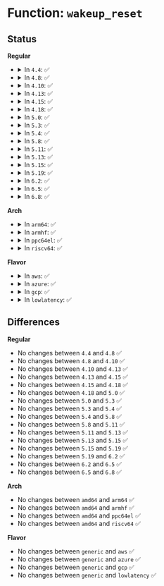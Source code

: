 # Function: <code>wakeup_reset</code>

## Status
<b>Regular</b>
<ul>
<li>
<details>
<summary>In <code>4.4</code>: ✅</summary>

```c
void wakeup_reset(struct trace_array *tr);
```

**Collision:** Unique Static

**Inline:** No

**Transformation:** False

**Instances:**

```
In kernel/trace/trace_sched_wakeup.c (ffffffff81157800)
Location: kernel/trace/trace_sched_wakeup.c:507
Inline: False
Direct callers:
  - kernel/trace/trace_sched_wakeup.c:wakeup_tracer_start
  - kernel/trace/trace_sched_wakeup.c:wakeup_flag_changed
  - kernel/trace/trace_sched_wakeup.c:wakeup_tracer_reset
  - kernel/trace/trace_sched_wakeup.c:__wakeup_tracer_init
```
**Symbols:**

```
ffffffff81157800-ffffffff81157867: wakeup_reset (STB_LOCAL)
```
</details>
</li>
<li>
<details>
<summary>In <code>4.8</code>: ✅</summary>

```c
void wakeup_reset(struct trace_array *tr);
```

**Collision:** Unique Static

**Inline:** No

**Transformation:** False

**Instances:**

```
In kernel/trace/trace_sched_wakeup.c (ffffffff81162070)
Location: kernel/trace/trace_sched_wakeup.c:507
Inline: False
Direct callers:
  - kernel/trace/trace_sched_wakeup.c:wakeup_tracer_start
  - kernel/trace/trace_sched_wakeup.c:wakeup_tracer_reset
  - kernel/trace/trace_sched_wakeup.c:__wakeup_tracer_init
  - kernel/trace/trace_sched_wakeup.c:wakeup_flag_changed
```
**Symbols:**

```
ffffffff81162070-ffffffff811620d7: wakeup_reset (STB_LOCAL)
```
</details>
</li>
<li>
<details>
<summary>In <code>4.10</code>: ✅</summary>

```c
void wakeup_reset(struct trace_array *tr);
```

**Collision:** Unique Static

**Inline:** No

**Transformation:** False

**Instances:**

```
In kernel/trace/trace_sched_wakeup.c (ffffffff8116cbd0)
Location: kernel/trace/trace_sched_wakeup.c:519
Inline: False
Direct callers:
  - kernel/trace/trace_sched_wakeup.c:wakeup_tracer_start
  - kernel/trace/trace_sched_wakeup.c:wakeup_tracer_reset
  - kernel/trace/trace_sched_wakeup.c:__wakeup_tracer_init
  - kernel/trace/trace_sched_wakeup.c:wakeup_flag_changed
```
**Symbols:**

```
ffffffff8116cbd0-ffffffff8116cc37: wakeup_reset (STB_LOCAL)
```
</details>
</li>
<li>
<details>
<summary>In <code>4.13</code>: ✅</summary>

```c
void wakeup_reset(struct trace_array *tr);
```

**Collision:** Unique Static

**Inline:** No

**Transformation:** False

**Instances:**

```
In kernel/trace/trace_sched_wakeup.c (ffffffff8116fd10)
Location: kernel/trace/trace_sched_wakeup.c:519
Inline: False
Direct callers:
  - kernel/trace/trace_sched_wakeup.c:wakeup_tracer_start
  - kernel/trace/trace_sched_wakeup.c:wakeup_tracer_reset
  - kernel/trace/trace_sched_wakeup.c:__wakeup_tracer_init
  - kernel/trace/trace_sched_wakeup.c:wakeup_flag_changed
```
**Symbols:**

```
ffffffff8116fd10-ffffffff8116fd77: wakeup_reset (STB_LOCAL)
```
</details>
</li>
<li>
<details>
<summary>In <code>4.15</code>: ✅</summary>

```c
void wakeup_reset(struct trace_array *tr);
```

**Collision:** Unique Static

**Inline:** No

**Transformation:** False

**Instances:**

```
In kernel/trace/trace_sched_wakeup.c (ffffffff8117ce90)
Location: kernel/trace/trace_sched_wakeup.c:520
Inline: False
Direct callers:
  - kernel/trace/trace_sched_wakeup.c:wakeup_tracer_start
  - kernel/trace/trace_sched_wakeup.c:wakeup_tracer_reset
  - kernel/trace/trace_sched_wakeup.c:__wakeup_tracer_init
  - kernel/trace/trace_sched_wakeup.c:wakeup_flag_changed
```
**Symbols:**

```
ffffffff8117ce90-ffffffff8117cef7: wakeup_reset (STB_LOCAL)
```
</details>
</li>
<li>
<details>
<summary>In <code>4.18</code>: ✅</summary>

```c
void wakeup_reset(struct trace_array *tr);
```

**Collision:** Unique Static

**Inline:** No

**Transformation:** False

**Instances:**

```
In kernel/trace/trace_sched_wakeup.c (ffffffff8118c1a0)
Location: kernel/trace/trace_sched_wakeup.c:520
Inline: False
Direct callers:
  - kernel/trace/trace_sched_wakeup.c:wakeup_tracer_start
  - kernel/trace/trace_sched_wakeup.c:wakeup_tracer_reset
  - kernel/trace/trace_sched_wakeup.c:__wakeup_tracer_init
  - kernel/trace/trace_sched_wakeup.c:wakeup_flag_changed
```
**Symbols:**

```
ffffffff8118c1a0-ffffffff8118c207: wakeup_reset (STB_LOCAL)
```
</details>
</li>
<li>
<details>
<summary>In <code>5.0</code>: ✅</summary>

```c
void wakeup_reset(struct trace_array *tr);
```

**Collision:** Unique Static

**Inline:** No

**Transformation:** False

**Instances:**

```
In kernel/trace/trace_sched_wakeup.c (ffffffff811998f0)
Location: kernel/trace/trace_sched_wakeup.c:508
Inline: False
Direct callers:
  - kernel/trace/trace_sched_wakeup.c:wakeup_tracer_start
  - kernel/trace/trace_sched_wakeup.c:wakeup_tracer_reset
  - kernel/trace/trace_sched_wakeup.c:__wakeup_tracer_init
  - kernel/trace/trace_sched_wakeup.c:wakeup_flag_changed
```
**Symbols:**

```
ffffffff811998f0-ffffffff81199955: wakeup_reset (STB_LOCAL)
```
</details>
</li>
<li>
<details>
<summary>In <code>5.3</code>: ✅</summary>

```c
void wakeup_reset(struct trace_array *tr);
```

**Collision:** Unique Static

**Inline:** No

**Transformation:** False

**Instances:**

```
In kernel/trace/trace_sched_wakeup.c (ffffffff811a7540)
Location: kernel/trace/trace_sched_wakeup.c:512
Inline: False
Direct callers:
  - kernel/trace/trace_sched_wakeup.c:wakeup_tracer_start
  - kernel/trace/trace_sched_wakeup.c:wakeup_tracer_reset
  - kernel/trace/trace_sched_wakeup.c:__wakeup_tracer_init
  - kernel/trace/trace_sched_wakeup.c:wakeup_flag_changed
```
**Symbols:**

```
ffffffff811a7540-ffffffff811a75a5: wakeup_reset (STB_LOCAL)
```
</details>
</li>
<li>
<details>
<summary>In <code>5.4</code>: ✅</summary>

```c
void wakeup_reset(struct trace_array *tr);
```

**Collision:** Unique Static

**Inline:** No

**Transformation:** False

**Instances:**

```
In kernel/trace/trace_sched_wakeup.c (ffffffff811b2d30)
Location: kernel/trace/trace_sched_wakeup.c:512
Inline: False
Direct callers:
  - kernel/trace/trace_sched_wakeup.c:wakeup_tracer_start
  - kernel/trace/trace_sched_wakeup.c:wakeup_tracer_reset
  - kernel/trace/trace_sched_wakeup.c:__wakeup_tracer_init
  - kernel/trace/trace_sched_wakeup.c:wakeup_flag_changed
```
**Symbols:**

```
ffffffff811b2d30-ffffffff811b2d95: wakeup_reset (STB_LOCAL)
```
</details>
</li>
<li>
<details>
<summary>In <code>5.8</code>: ✅</summary>

```c
void wakeup_reset(struct trace_array *tr);
```

**Collision:** Unique Static

**Inline:** No

**Transformation:** False

**Instances:**

```
In kernel/trace/trace_sched_wakeup.c (ffffffff811cb1b0)
Location: kernel/trace/trace_sched_wakeup.c:512
Inline: False
Direct callers:
  - kernel/trace/trace_sched_wakeup.c:wakeup_tracer_start
  - kernel/trace/trace_sched_wakeup.c:wakeup_tracer_reset
  - kernel/trace/trace_sched_wakeup.c:start_wakeup_tracer
  - kernel/trace/trace_sched_wakeup.c:wakeup_flag_changed
```
**Symbols:**

```
ffffffff811cb1b0-ffffffff811cb215: wakeup_reset (STB_LOCAL)
```
</details>
</li>
<li>
<details>
<summary>In <code>5.11</code>: ✅</summary>

```c
void wakeup_reset(struct trace_array *tr);
```

**Collision:** Unique Static

**Inline:** No

**Transformation:** False

**Instances:**

```
In kernel/trace/trace_sched_wakeup.c (ffffffff811c8890)
Location: kernel/trace/trace_sched_wakeup.c:512
Inline: False
Direct callers:
  - kernel/trace/trace_sched_wakeup.c:wakeup_tracer_start
  - kernel/trace/trace_sched_wakeup.c:wakeup_tracer_reset
  - kernel/trace/trace_sched_wakeup.c:start_wakeup_tracer
  - kernel/trace/trace_sched_wakeup.c:wakeup_flag_changed
```
**Symbols:**

```
ffffffff811c8890-ffffffff811c88f5: wakeup_reset (STB_LOCAL)
```
</details>
</li>
<li>
<details>
<summary>In <code>5.13</code>: ✅</summary>

```c
void wakeup_reset(struct trace_array *tr);
```

**Collision:** Unique Static

**Inline:** No

**Transformation:** False

**Instances:**

```
In kernel/trace/trace_sched_wakeup.c (ffffffff811c9ec0)
Location: kernel/trace/trace_sched_wakeup.c:509
Inline: False
Direct callers:
  - kernel/trace/trace_sched_wakeup.c:wakeup_tracer_start
  - kernel/trace/trace_sched_wakeup.c:wakeup_tracer_reset
  - kernel/trace/trace_sched_wakeup.c:__wakeup_tracer_init
  - kernel/trace/trace_sched_wakeup.c:wakeup_flag_changed
```
**Symbols:**

```
ffffffff811c9ec0-ffffffff811c9f2c: wakeup_reset (STB_LOCAL)
```
</details>
</li>
<li>
<details>
<summary>In <code>5.15</code>: ✅</summary>

```c
void wakeup_reset(struct trace_array *tr);
```

**Collision:** Unique Static

**Inline:** No

**Transformation:** False

**Instances:**

```
In kernel/trace/trace_sched_wakeup.c (ffffffff811f5a50)
Location: kernel/trace/trace_sched_wakeup.c:509
Inline: False
Direct callers:
  - kernel/trace/trace_sched_wakeup.c:wakeup_tracer_start
  - kernel/trace/trace_sched_wakeup.c:wakeup_tracer_reset
  - kernel/trace/trace_sched_wakeup.c:__wakeup_tracer_init
  - kernel/trace/trace_sched_wakeup.c:wakeup_flag_changed
```
**Symbols:**

```
ffffffff811f5a50-ffffffff811f5abc: wakeup_reset (STB_LOCAL)
```
</details>
</li>
<li>
<details>
<summary>In <code>5.19</code>: ✅</summary>

```c
void wakeup_reset(struct trace_array *tr);
```

**Collision:** Unique Static

**Inline:** No

**Transformation:** False

**Instances:**

```
In kernel/trace/trace_sched_wakeup.c (ffffffff8122eff0)
Location: kernel/trace/trace_sched_wakeup.c:510
Inline: False
Direct callers:
  - kernel/trace/trace_sched_wakeup.c:wakeup_tracer_start
  - kernel/trace/trace_sched_wakeup.c:wakeup_tracer_reset
  - kernel/trace/trace_sched_wakeup.c:__wakeup_tracer_init
  - kernel/trace/trace_sched_wakeup.c:wakeup_flag_changed
```
**Symbols:**

```
ffffffff8122eff0-ffffffff8122f06c: wakeup_reset (STB_LOCAL)
```
</details>
</li>
<li>
<details>
<summary>In <code>6.2</code>: ✅</summary>

```c
void wakeup_reset(struct trace_array *tr);
```

**Collision:** Unique Static

**Inline:** No

**Transformation:** False

**Instances:**

```
In kernel/trace/trace_sched_wakeup.c (ffffffff8127b030)
Location: kernel/trace/trace_sched_wakeup.c:510
Inline: False
Direct callers:
  - kernel/trace/trace_sched_wakeup.c:wakeup_tracer_start
  - kernel/trace/trace_sched_wakeup.c:wakeup_tracer_reset
  - kernel/trace/trace_sched_wakeup.c:__wakeup_tracer_init
  - kernel/trace/trace_sched_wakeup.c:wakeup_flag_changed
```
**Symbols:**

```
ffffffff8127b030-ffffffff8127b0b0: wakeup_reset (STB_LOCAL)
```
</details>
</li>
<li>
<details>
<summary>In <code>6.5</code>: ✅</summary>

```c
void wakeup_reset(struct trace_array *tr);
```

**Collision:** Unique Static

**Inline:** No

**Transformation:** False

**Instances:**

```
In kernel/trace/trace_sched_wakeup.c (ffffffff81292b50)
Location: kernel/trace/trace_sched_wakeup.c:512
Inline: False
Direct callers:
  - kernel/trace/trace_sched_wakeup.c:wakeup_tracer_start
  - kernel/trace/trace_sched_wakeup.c:wakeup_tracer_reset
  - kernel/trace/trace_sched_wakeup.c:__wakeup_tracer_init
  - kernel/trace/trace_sched_wakeup.c:wakeup_flag_changed
```
**Symbols:**

```
ffffffff81292b50-ffffffff81292bd0: wakeup_reset (STB_LOCAL)
```
</details>
</li>
<li>
<details>
<summary>In <code>6.8</code>: ✅</summary>

```c
void wakeup_reset(struct trace_array *tr);
```

**Collision:** Unique Static

**Inline:** No

**Transformation:** False

**Instances:**

```
In kernel/trace/trace_sched_wakeup.c (ffffffff812ae680)
Location: kernel/trace/trace_sched_wakeup.c:512
Inline: False
Direct callers:
  - kernel/trace/trace_sched_wakeup.c:wakeup_tracer_start
  - kernel/trace/trace_sched_wakeup.c:wakeup_tracer_reset
  - kernel/trace/trace_sched_wakeup.c:__wakeup_tracer_init
  - kernel/trace/trace_sched_wakeup.c:wakeup_flag_changed
```
**Symbols:**

```
ffffffff812ae680-ffffffff812ae700: wakeup_reset (STB_LOCAL)
```
</details>
</li>
</ul>
<b>Arch</b>
<ul>
<li>
<details>
<summary>In <code>arm64</code>: ✅</summary>

```c
void wakeup_reset(struct trace_array *tr);
```

**Collision:** Unique Static

**Inline:** No

**Transformation:** False

**Instances:**

```
In kernel/trace/trace_sched_wakeup.c (ffff8000102309f0)
Location: kernel/trace/trace_sched_wakeup.c:512
Inline: False
Direct callers:
  - kernel/trace/trace_sched_wakeup.c:wakeup_tracer_start
  - kernel/trace/trace_sched_wakeup.c:wakeup_tracer_reset
  - kernel/trace/trace_sched_wakeup.c:__wakeup_tracer_init
  - kernel/trace/trace_sched_wakeup.c:wakeup_flag_changed
```
**Symbols:**

```
ffff8000102309f0-ffff800010230a98: wakeup_reset (STB_LOCAL)
```
</details>
</li>
<li>
<details>
<summary>In <code>armhf</code>: ✅</summary>

```c
void wakeup_reset(struct trace_array *tr);
```

**Collision:** Unique Static

**Inline:** No

**Transformation:** False

**Instances:**

```
In kernel/trace/trace_sched_wakeup.c (c046ca1c)
Location: kernel/trace/trace_sched_wakeup.c:512
Inline: False
Direct callers:
  - kernel/trace/trace_sched_wakeup.c:wakeup_tracer_start
  - kernel/trace/trace_sched_wakeup.c:wakeup_tracer_reset
  - kernel/trace/trace_sched_wakeup.c:__wakeup_tracer_init
  - kernel/trace/trace_sched_wakeup.c:wakeup_flag_changed
```
**Symbols:**

```
c046ca1c-c046caec: wakeup_reset (STB_LOCAL)
```
</details>
</li>
<li>
<details>
<summary>In <code>ppc64el</code>: ✅</summary>

```c
void wakeup_reset(struct trace_array *tr);
```

**Collision:** Unique Static

**Inline:** No

**Transformation:** False

**Instances:**

```
In kernel/trace/trace_sched_wakeup.c (c0000000002bb140)
Location: kernel/trace/trace_sched_wakeup.c:512
Inline: False
Direct callers:
  - kernel/trace/trace_sched_wakeup.c:wakeup_tracer_start
  - kernel/trace/trace_sched_wakeup.c:wakeup_tracer_reset
  - kernel/trace/trace_sched_wakeup.c:__wakeup_tracer_init
  - kernel/trace/trace_sched_wakeup.c:wakeup_flag_changed
```
**Symbols:**

```
c0000000002bb140-c0000000002bb270: wakeup_reset (STB_LOCAL)
```
</details>
</li>
<li>
<details>
<summary>In <code>riscv64</code>: ✅</summary>

```c
void wakeup_reset(struct trace_array *tr);
```

**Collision:** Unique Static

**Inline:** No

**Transformation:** False

**Instances:**

```
In kernel/trace/trace_sched_wakeup.c (ffffffe0001887ea)
Location: kernel/trace/trace_sched_wakeup.c:512
Inline: False
Direct callers:
  - kernel/trace/trace_sched_wakeup.c:wakeup_tracer_start
  - kernel/trace/trace_sched_wakeup.c:wakeup_tracer_reset
  - kernel/trace/trace_sched_wakeup.c:__wakeup_tracer_init
  - kernel/trace/trace_sched_wakeup.c:wakeup_flag_changed
```
**Symbols:**

```
ffffffe0001887ea-ffffffe000188844: wakeup_reset (STB_LOCAL)
```
</details>
</li>
</ul>
<b>Flavor</b>
<ul>
<li>
<details>
<summary>In <code>aws</code>: ✅</summary>

```c
void wakeup_reset(struct trace_array *tr);
```

**Collision:** Unique Static

**Inline:** No

**Transformation:** False

**Instances:**

```
In kernel/trace/trace_sched_wakeup.c (ffffffff811ab350)
Location: kernel/trace/trace_sched_wakeup.c:512
Inline: False
Direct callers:
  - kernel/trace/trace_sched_wakeup.c:wakeup_tracer_start
  - kernel/trace/trace_sched_wakeup.c:wakeup_tracer_reset
  - kernel/trace/trace_sched_wakeup.c:__wakeup_tracer_init
  - kernel/trace/trace_sched_wakeup.c:wakeup_flag_changed
```
**Symbols:**

```
ffffffff811ab350-ffffffff811ab3b5: wakeup_reset (STB_LOCAL)
```
</details>
</li>
<li>
<details>
<summary>In <code>azure</code>: ✅</summary>

```c
void wakeup_reset(struct trace_array *tr);
```

**Collision:** Unique Static

**Inline:** No

**Transformation:** False

**Instances:**

```
In kernel/trace/trace_sched_wakeup.c (ffffffff8119df10)
Location: kernel/trace/trace_sched_wakeup.c:512
Inline: False
Direct callers:
  - kernel/trace/trace_sched_wakeup.c:wakeup_tracer_start
  - kernel/trace/trace_sched_wakeup.c:wakeup_tracer_reset
  - kernel/trace/trace_sched_wakeup.c:__wakeup_tracer_init
  - kernel/trace/trace_sched_wakeup.c:wakeup_flag_changed
```
**Symbols:**

```
ffffffff8119df10-ffffffff8119df61: wakeup_reset (STB_LOCAL)
```
</details>
</li>
<li>
<details>
<summary>In <code>gcp</code>: ✅</summary>

```c
void wakeup_reset(struct trace_array *tr);
```

**Collision:** Unique Static

**Inline:** No

**Transformation:** False

**Instances:**

```
In kernel/trace/trace_sched_wakeup.c (ffffffff811a9120)
Location: kernel/trace/trace_sched_wakeup.c:512
Inline: False
Direct callers:
  - kernel/trace/trace_sched_wakeup.c:wakeup_tracer_start
  - kernel/trace/trace_sched_wakeup.c:wakeup_tracer_reset
  - kernel/trace/trace_sched_wakeup.c:__wakeup_tracer_init
  - kernel/trace/trace_sched_wakeup.c:wakeup_flag_changed
```
**Symbols:**

```
ffffffff811a9120-ffffffff811a9185: wakeup_reset (STB_LOCAL)
```
</details>
</li>
<li>
<details>
<summary>In <code>lowlatency</code>: ✅</summary>

```c
void wakeup_reset(struct trace_array *tr);
```

**Collision:** Unique Static

**Inline:** No

**Transformation:** False

**Instances:**

```
In kernel/trace/trace_sched_wakeup.c (ffffffff811b6f60)
Location: kernel/trace/trace_sched_wakeup.c:512
Inline: False
Direct callers:
  - kernel/trace/trace_sched_wakeup.c:wakeup_tracer_start
  - kernel/trace/trace_sched_wakeup.c:wakeup_tracer_reset
  - kernel/trace/trace_sched_wakeup.c:__wakeup_tracer_init
  - kernel/trace/trace_sched_wakeup.c:wakeup_flag_changed
```
**Symbols:**

```
ffffffff811b6f60-ffffffff811b6fc5: wakeup_reset (STB_LOCAL)
```
</details>
</li>
</ul>

## Differences
<b>Regular</b>
<ul>
<li>
No changes between <code>4.4</code> and <code>4.8</code> ✅
</li>
<li>
No changes between <code>4.8</code> and <code>4.10</code> ✅
</li>
<li>
No changes between <code>4.10</code> and <code>4.13</code> ✅
</li>
<li>
No changes between <code>4.13</code> and <code>4.15</code> ✅
</li>
<li>
No changes between <code>4.15</code> and <code>4.18</code> ✅
</li>
<li>
No changes between <code>4.18</code> and <code>5.0</code> ✅
</li>
<li>
No changes between <code>5.0</code> and <code>5.3</code> ✅
</li>
<li>
No changes between <code>5.3</code> and <code>5.4</code> ✅
</li>
<li>
No changes between <code>5.4</code> and <code>5.8</code> ✅
</li>
<li>
No changes between <code>5.8</code> and <code>5.11</code> ✅
</li>
<li>
No changes between <code>5.11</code> and <code>5.13</code> ✅
</li>
<li>
No changes between <code>5.13</code> and <code>5.15</code> ✅
</li>
<li>
No changes between <code>5.15</code> and <code>5.19</code> ✅
</li>
<li>
No changes between <code>5.19</code> and <code>6.2</code> ✅
</li>
<li>
No changes between <code>6.2</code> and <code>6.5</code> ✅
</li>
<li>
No changes between <code>6.5</code> and <code>6.8</code> ✅
</li>
</ul>
<b>Arch</b>
<ul>
<li>
No changes between <code>amd64</code> and <code>arm64</code> ✅
</li>
<li>
No changes between <code>amd64</code> and <code>armhf</code> ✅
</li>
<li>
No changes between <code>amd64</code> and <code>ppc64el</code> ✅
</li>
<li>
No changes between <code>amd64</code> and <code>riscv64</code> ✅
</li>
</ul>
<b>Flavor</b>
<ul>
<li>
No changes between <code>generic</code> and <code>aws</code> ✅
</li>
<li>
No changes between <code>generic</code> and <code>azure</code> ✅
</li>
<li>
No changes between <code>generic</code> and <code>gcp</code> ✅
</li>
<li>
No changes between <code>generic</code> and <code>lowlatency</code> ✅
</li>
</ul>
